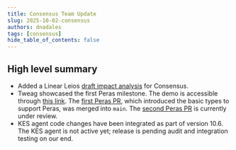 ```yaml
---
title: Consensus Team Update
slug: 2025-10-02-consensus
authors: dnadales
tags: [consensus]
hide_table_of_contents: false
---
```


## High level summary

- Added a Linear Leios [draft impact analysis](https://github.com/input-output-hk/ouroboros-leios/blob/main/docs/ImpactAnalysis.md) for Consensus.
- Tweag showcased the first Peras milestone. The demo is accessible through [this link](https://github.com/tweag/cardano-peras/tree/main/demo#2025-09-29). The [first Peras PR](https://github.com/IntersectMBO/ouroboros-consensus/pull/1673), which introduced the basic types to support Peras, was merged into `main`. The [second Peras PR](https://github.com/IntersectMBO/ouroboros-consensus/pull/1674) is currently under review.
- KES agent code changes have been integrated as part of version 10.6. The KES agent is not active yet; release is pending audit and integration testing on our end.
